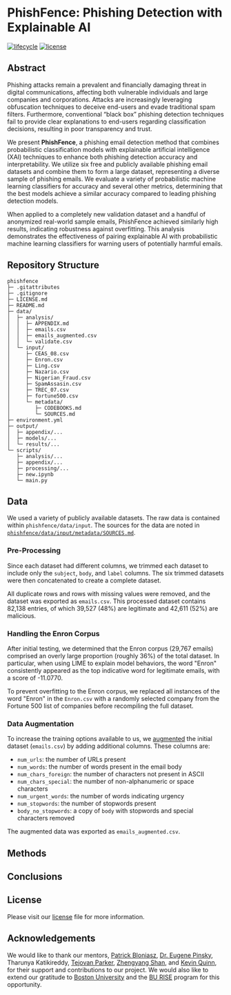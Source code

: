 # PhishFence: Phishing Detection with Explainable AI

[![lifecycle](https://img.shields.io/badge/lifecycle-experimental-orange)](https://lifecycle.r-lib.org/articles/stages.html)
[![license](https://img.shields.io/badge/license-MIT_/_CC_BY--SA_4.0-blue)](LICENSE.md)

## Abstract

Phishing attacks remain a prevalent and financially damaging threat in digital communications, affecting both vulnerable individuals and large companies and corporations. Attacks are increasingly leveraging obfuscation techniques to deceive end-users and evade traditional spam filters. Furthermore, conventional “black box” phishing detection techniques fail to provide clear explanations to end-users regarding classification decisions, resulting in poor transparency and trust.

We present **PhishFence**, a phishing email detection method that combines probabilistic classification models with explainable artificial intelligence (XAI) techniques to enhance both phishing detection accuracy and interpretability. We utilize six free and publicly available phishing email datasets and combine them to form a large dataset, representing a diverse sample of phishing emails. We evaluate a variety of probabilistic machine learning classifiers for accuracy and several other metrics, determining that the best models achieve a similar accuracy compared to leading phishing detection models.

When applied to a completely new validation dataset and a handful of anonymized real-world sample emails, PhishFence achieved similarly high results, indicating robustness against overfitting. This analysis demonstrates the effectiveness of pairing explainable AI with probabilistic machine learning classifiers for warning users of potentially harmful emails.

## Repository Structure

```
phishfence
├─ .gitattributes
├─ .gitignore
├─ LICENSE.md
├─ README.md
├─ data/
│  ├─ analysis/
│  │  ├─ APPENDIX.md
│  │  ├─ emails.csv
│  │  ├─ emails_augmented.csv
│  │  └─ validate.csv
│  └─ input/
│     ├─ CEAS_08.csv
│     ├─ Enron.csv
│     ├─ Ling.csv
│     ├─ Nazario.csv
│     ├─ Nigerian_Fraud.csv
│     ├─ SpamAssasin.csv
│     ├─ TREC_07.csv
│     ├─ fortune500.csv
│     └─ metadata/
│        ├─ CODEBOOKS.md
│        └─ SOURCES.md
├─ environment.yml
├─ output/
│  ├─ appendix/...
│  ├─ models/...
│  └─ results/...
└─ scripts/
   ├─ analysis/...
   ├─ appendix/...
   ├─ processing/...
   ├─ new.ipynb
   └─ main.py
```

## Data

We used a variety of publicly available datasets. The raw data is contained within `phishfence/data/input`. The sources for the data are noted in [`phishfence/data/input/metadata/SOURCES.md`](https://github.com/thomasha1310/phishfence/blob/main/data/input/metadata/SOURCES.md).

### Pre-Processing

Since each dataset had different columns, we trimmed each dataset to include only the `subject`, `body`, and `label` columns. The six trimmed datasets were then concatenated to create a complete dataset.

All duplicate rows and rows with missing values were removed, and the dataset was exported as `emails.csv`. This processed dataset contains 82,138 entries, of which 39,527 (48%) are legitimate and 42,611 (52%) are malicious.

### Handling the Enron Corpus

After initial testing, we determined that the Enron corpus (29,767 emails) comprised an overly large proportion (roughly 36%) of the total dataset. In particular, when using LIME to explain model behaviors, the word "Enron" consistently appeared as the top indicative word for legitimate emails, with a score of -11.0770.

To prevent overfitting to the Enron corpus, we replaced all instances of the word "Enron" in the `Enron.csv` with a randomly selected company from the Fortune 500 list of companies before recompiling the full dataset.

### Data Augmentation

To increase the training options available to us, we [augmented](https://github.com/thomasha1310/phishfence/blob/main/scripts/processing/augmentation.py) the initial dataset (`emails.csv`) by adding additional columns. These columns are:

- `num_urls`: the number of URLs present
- `num_words`: the number of words present in the email body
- `num_chars_foreign`: the number of characters not present in ASCII
- `num_chars_special`: the number of non-alphanumeric or space characters
- `num_urgent_words`: the number of words indicating urgency
- `num_stopwords`: the number of stopwords present
- `body_no_stopwords`: a copy of `body` with stopwords and special characters removed

The augmented data was exported as `emails_augmented.csv`.

## Methods

## Conclusions

## License

Please visit our [license](https://github.com/thomasha1310/phishfence/blob/main/LICENSE.md) file for more information.

## Acknowledgements

We would like to thank our mentors, [Patrick Bloniasz](https://github.com/bloniaszp), [Dr. Eugene Pinsky](https://www.bu.edu/met/profile/eugene-pinsky/), Tharunya Katikireddy, [Tejovan Parker](https://www.tejovanparker.com/), [Zhengyang Shan](https://github.com/ZhengyangShan), and [Kevin Quinn](https://github.com/kevinqnb), for their support and contributions to our project. We would also like to extend our gratitude to [Boston University](https://www.bu.edu/) and the [BU RISE](https://www.bu.edu/summer/high-school-programs/rise-internship-practicum/) program for this opportunity.
